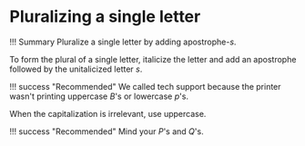 # Pluralizing a single letter

!!! Summary 
    Pluralize a single letter by adding apostrophe-*s*.

To form the plural of a single letter, italicize the letter and add an apostrophe followed by the unitalicized letter *s*.

!!! success "Recommended" 
    We called tech support because the printer wasn't printing uppercase *B*'s or lowercase *p*'s.

When the capitalization is irrelevant, use uppercase.

!!! success "Recommended" 
    Mind your *P*'s and *Q*'s.